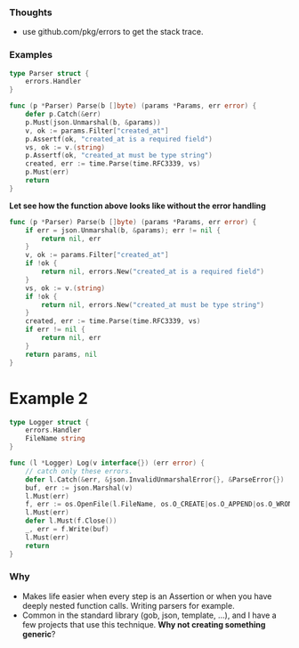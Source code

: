 ### Thoughts
- use github.com/pkg/errors to get the stack trace.

### Examples

```go
type Parser struct {
    errors.Handler
}

func (p *Parser) Parse(b []byte) (params *Params, err error) {
	defer p.Catch(&err)
	p.Must(json.Unmarshal(b, &params))
	v, ok := params.Filter["created_at"]
	p.Assertf(ok, "created_at is a required field")
	vs, ok := v.(string)
	p.Assertf(ok, "created_at must be type string")
	created, err := time.Parse(time.RFC3339, vs)
	p.Must(err)
	return
}
```
__Let see how the function above looks like without the error handling__
```go
func (p *Parser) Parse(b []byte) (params *Params, err error) {
    if err = json.Unmarshal(b, &params); err != nil {
    	return nil, err
    }
    v, ok := params.Filter["created_at"]
    if !ok {
        return nil, errors.New("created_at is a required field")
    }
    vs, ok := v.(string)
    if !ok {
        return nil, errors.New("created_at must be type string")
    }
    created, err := time.Parse(time.RFC3339, vs)
    if err != nil {
        return nil, err
    }
    return params, nil
}
```

# Example 2
```go
type Logger struct {
	errors.Handler
	FileName string
}

func (l *Logger) Log(v interface{}) (err error) {
	// catch only these errors.
	defer l.Catch(&err, &json.InvalidUnmarshalError{}, &ParseError{})
	buf, err := json.Marshal(v)
	l.Must(err)
	f, err := os.OpenFile(l.FileName, os.O_CREATE|os.O_APPEND|os.O_WRONLY, 0644)
	l.Must(err)
	defer l.Must(f.Close())
	_, err = f.Write(buf)
	l.Must(err)
	return
}
```

### Why
- Makes life easier when every step is an Assertion or when you have deeply nested function calls.
  Writing parsers for example.
- Common in the standard library (gob, json, template, ...), and I have a few projects that use this technique.
  __Why not creating something generic__?

